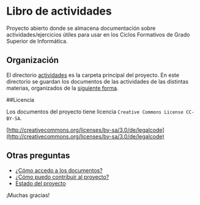 # Libro de actividades

Proyecto abierto donde se almacena documentación sobre actividades/ejercicios
útiles para usar en los Ciclos Formativos de Grado Superior de Informática.

## Organización

El directorio [actividades](./actividades) es la carpeta principal del proyecto.
En este directorio se guardan los documentos de las actividades de las
distintas materias, organizados de la [siguiente forma](./actividades/README.md).

##Licencia

Los documentos del proyecto tiene licencia `Creative Commons License CC-BY-SA`.

[http://creativecommons.org/licenses/by-sa/3.0/de/legalcode](http://creativecommons.org/licenses/by-sa/3.0/de/legalcode)

## Otras preguntas

* [¿Cómo accedo a los documentos?](./docs/acceso.md)
* [¿Cómo puedo contribuir al proyecto?](./docs/contribuciones.md)
* [Estado del proyecto](./docs/estado.md)

¡Muchas gracias!
